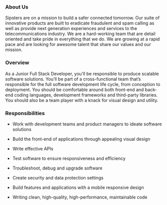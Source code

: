 ### About Us

Sipsters are on a mission to build a safer connected tomorrow. Our suite of innovative products are built to eradicate fraudulent and spam calling as well as provide next generation experiences and services to the telecommunications industry. We are a hard-working team that are detail oriented and take pride in everything that we do. We are growing at a rapid pace and are looking for awesome talent that share our values and our mission.

### Overview

As a Junior Full Stack Developer, you’ll be responsible to produce scalable software solutions. You’ll be part of a cross-functional team that’s responsible for the full software development life cycle, from conception to deployment. You should be comfortable around both front-end and back-end coding languages, development frameworks and third-party libraries. You should also be a team player with a knack for visual design and utility.

### Responsibilities

- Work with development teams and product managers to ideate software solutions

- Build the front-end of applications through appealing visual design

- Write effective APIs

- Test software to ensure responsiveness and efficiency

- Troubleshoot, debug and upgrade software

- Create security and data protection settings

- Build features and applications with a mobile responsive design

- Writing clean, high-quality, high-performance, maintainable code
